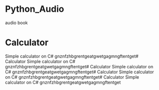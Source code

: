 # Python_Audio
audio book 
# Calculator
Simple calculator on C#
gnznfzhbgrentgeatgwetgagmngftentget# Calculator
Simple calculator on C#
gnznfzhbgrentgeatgwetgagmngftentget# Calculator
Simple calculator on C#
gnznfzhbgrentgeatgwetgagmngftentget# Calculator
Simple calculator on C#
gnznfzhbgrentgeatgwetgagmngftentget# Calculator
Simple calculator on C#
gnznfzhbgrentgeatgwetgagmngftentget
